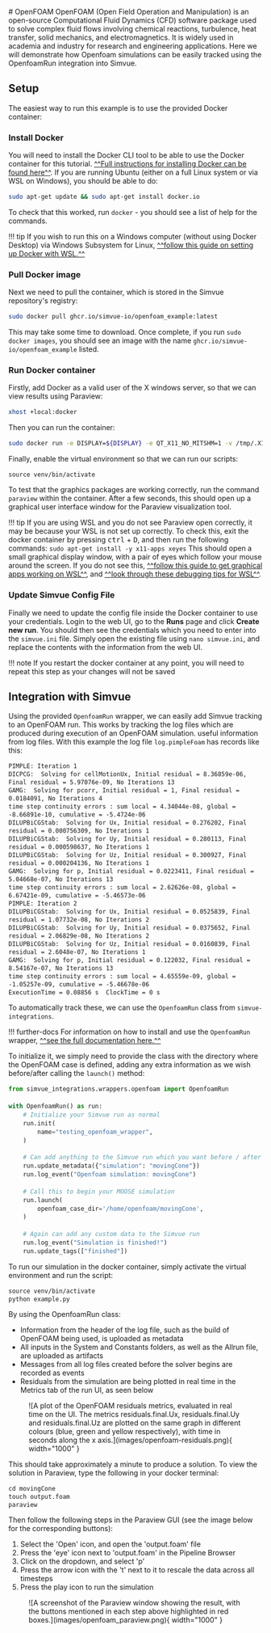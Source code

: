 # OpenFOAM
OpenFOAM (Open Field Operation and Manipulation) is an open-source Computational Fluid Dynamics (CFD) software package used to solve complex fluid flows involving chemical reactions, turbulence, heat transfer, solid mechanics, and electromagnetics. It is widely used in academia and industry for research and engineering applications. Here we will demonstrate how Openfoam simulations can be easily tracked using the OpenfoamRun integration into Simvue.

## Setup
The easiest way to run this example is to use the provided Docker container:
### Install Docker
You will need to install the Docker CLI tool to be able to use the Docker container for this tutorial. [^^Full instructions for installing Docker can be found here^^](https://docs.docker.com/engine/install/). If you are running Ubuntu (either on a full Linux system or via WSL on Windows), you should be able to do:
```sh
sudo apt-get update && sudo apt-get install docker.io
```
To check that this worked, run `docker` - you should see a list of help for the commands.

!!! tip
    If you wish to run this on a Windows computer (without using Docker Desktop) via Windows Subsystem for Linux, [^^follow this guide on setting up Docker with WSL.^^](https://dev.to/bowmanjd/install-docker-on-windows-wsl-without-docker-desktop-34m9)

### Pull Docker image
Next we need to pull the container, which is stored in the Simvue repository's registry:
```sh
sudo docker pull ghcr.io/simvue-io/openfoam_example:latest
```
This may take some time to download. Once complete, if you run `sudo docker images`, you should see an image with the name `ghcr.io/simvue-io/openfoam_example` listed.

### Run Docker container
Firstly, add Docker as a valid user of the X windows server, so that we can view results using Paraview:
```sh
xhost +local:docker
```
Then you can run the container:
```sh
sudo docker run -e DISPLAY=${DISPLAY} -e QT_X11_NO_MITSHM=1 -v /tmp/.X11-unix:/tmp/.X11-unix -it ghcr.io/simvue-io/openfoam_example:latest
```
Finally, enable the virtual environment so that we can run our scripts:
```
source venv/bin/activate
```
To test that the graphics packages are working correctly, run the command `paraview` within the container. After a few seconds, this should open up a graphical user interface window for the Paraview visualization tool.

!!! tip
    If you are using WSL and you do not see Paraview open correctly, it may be because your WSL is not set up correctly. To check this, exit the docker container by pressing <kbd>ctrl</kbd> + <kbd>D</kbd>, and then run the following commands:
    ```
    sudo apt-get install -y x11-apps
    xeyes
    ```
    This should open a small graphical display window, with a pair of eyes which follow your mouse around the screen. If you do not see this, [^^follow this guide to get graphical apps working on WSL^^](https://learn.microsoft.com/en-us/windows/wsl/tutorials/gui-apps), and [^^look through these debugging tips for WSL^^](https://github.com/microsoft/wslg/wiki/Diagnosing-%22cannot-open-display%22-type-issues-with-WSLg).

### Update Simvue Config File
Finally we need to update the config file inside the Docker container to use your credentials. Login to the web UI, go to the **Runs** page and click **Create new run**. You should then see the credentials which you need to enter into the `simvue.ini` file. Simply open the existing file using `nano simvue.ini`, and replace the contents with the information from the web UI.

!!! note
    If you restart the docker container at any point, you will need to repeat this step as your changes will not be saved

## Integration with Simvue
Using the provided `OpenfoamRun` wrapper, we can easily add Simvue tracking to an OpenFOAM run. This works by tracking the log files which are produced during execution of an OpenFOAM simulation. 
useful information from log files. With this example the log file `log.pimpleFoam` has records like this:
```log
PIMPLE: Iteration 1
DICPCG:  Solving for cellMotionUx, Initial residual = 8.36859e-06, Final residual = 5.97076e-09, No Iterations 13
GAMG:  Solving for pcorr, Initial residual = 1, Final residual = 0.0184091, No Iterations 4
time step continuity errors : sum local = 4.34044e-08, global = -8.66891e-10, cumulative = -5.4724e-06
DILUPBiCGStab:  Solving for Ux, Initial residual = 0.276202, Final residual = 0.000756309, No Iterations 1
DILUPBiCGStab:  Solving for Uy, Initial residual = 0.280113, Final residual = 0.000598637, No Iterations 1
DILUPBiCGStab:  Solving for Uz, Initial residual = 0.300927, Final residual = 0.000204136, No Iterations 1
GAMG:  Solving for p, Initial residual = 0.0223411, Final residual = 5.04668e-07, No Iterations 13
time step continuity errors : sum local = 2.62626e-08, global = 6.67421e-09, cumulative = -5.46573e-06
PIMPLE: Iteration 2
DILUPBiCGStab:  Solving for Ux, Initial residual = 0.0525839, Final residual = 1.07732e-08, No Iterations 2
DILUPBiCGStab:  Solving for Uy, Initial residual = 0.0375652, Final residual = 2.06829e-08, No Iterations 2
DILUPBiCGStab:  Solving for Uz, Initial residual = 0.0160839, Final residual = 2.6048e-07, No Iterations 1
GAMG:  Solving for p, Initial residual = 0.122032, Final residual = 8.54167e-07, No Iterations 13
time step continuity errors : sum local = 4.65559e-09, global = -1.05257e-09, cumulative = -5.46678e-06
ExecutionTime = 0.08856 s  ClockTime = 0 s
```
To automatically track these, we can use the `OpenfoamRun` class from `simvue-integrations`. 

!!! further-docs
    For information on how to install and use the `OpenfoamRun` wrapper, [^^see the full documentation here.^^](/integrations/openfoam)

To initialize it, we simply need to provide the class with the directory where the OpenFOAM case is defined, adding any extra information as we wish before/after calling the `launch()` method:
```py
from simvue_integrations.wrappers.openfoam import OpenfoamRun

with OpenfoamRun() as run:
    # Initialize your Simvue run as normal
    run.init(
        name="testing_openfoam_wrapper",
    )

    # Can add anything to the Simvue run which you want before / after the MOOSE simulation
    run.update_metadata({"simulation": "movingCone"})
    run.log_event("Openfoam simulation: movingCone") 

    # Call this to begin your MOOSE simulation
    run.launch(
        openfoam_case_dir='/home/openfoam/movingCone',
    )

    # Again can add any custom data to the Simvue run
    run.log_event("Simulation is finished!")
    run.update_tags(["finished"])
```

To run our simulation in the docker container, simply activate the virtual environment and run the script:
```
source venv/bin/activate
python example.py
```

By using the OpenfoamRun class:

- Information from the header of the log file, such as the build of OpenFOAM being used, is uploaded as metadata
- All inputs in the System and Constants folders, as well as the Allrun file, are uploaded as artifacts
- Messages from all log files created before the solver begins are recorded as events
- Residuals from the simulation are being plotted in real time in the Metrics tab of the run UI, as seen below

<figure markdown>
  ![A plot of the OpenFOAM residuals metrics, evaluated in real time on the UI. The metrics residuals.final.Ux, residuals.final.Uy and residuals.final.Uz are plotted on the same graph in different colours (blue, green and yellow respectively), with time in seconds along the x axis.](images/openfoam-residuals.png){ width="1000" }
</figure>

This should take approximately a minute to produce a solution. To view the solution in Paraview, type the following in your docker terminal:
```
cd movingCone
touch output.foam
paraview
```
Then follow the following steps in the Paraview GUI (see the image below for the corresponding buttons):

1. Select the 'Open' icon, and open the 'output.foam' file
2. Press the 'eye' icon next to 'output.foam' in the Pipeline Browser
3. Click on the dropdown, and select 'p'
4. Press the arrow icon with the 't' next to it to rescale the data across all timesteps
5. Press the play icon to run the simulation

<figure markdown>
  ![A screenshot of the Paraview window showing the result, with the buttons mentioned in each step above highlighted in red boxes.](images/openfoam_paraview.png){ width="1000" }
</figure>


